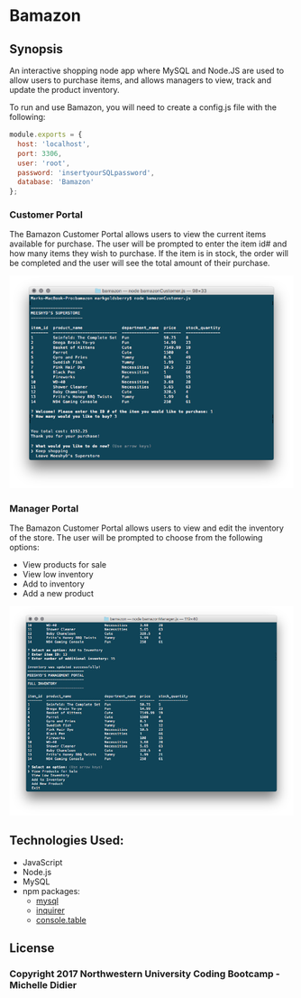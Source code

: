 # Bamazon


## Synopsis

An interactive shopping node app where MySQL and Node.JS are used to allow users to purchase items, and allows managers to view, track and update the product inventory.

To run and use Bamazon, you will need to create a config.js file with the following:

```javascript
module.exports = {
  host: 'localhost',
  port: 3306,
  user: 'root',
  password: 'insertyourSQLpassword',
  database: 'Bamazon'
};
```

### Customer Portal

The Bamazon Customer Portal allows users to view the current items available for purchase. The user will be prompted to enter the item id# and how many items they wish to purchase. If the item is in stock, the order will be completed and the user will see the total amount of their purchase.

![picture alt](images/bamazon-customer.png "Customer View")

### Manager Portal

The Bamazon Customer Portal allows users to view and edit the inventory of the store. The user will be prompted to choose from the following options:

* View products for sale
* View low inventory
* Add to inventory
* Add a new product

![picture alt](images/bamazon-manager.png "Manager View")

## Technologies Used:

* JavaScript
* Node.js
* MySQL
* npm packages:
  * [mysql](https://www.npmjs.com/package/mysql)
  * [inquirer](https://www.npmjs.com/package/inquirer)
  * [console.table](https://www.npmjs.com/package/console.table)

## License

### Copyright 2017 Northwestern University Coding Bootcamp - Michelle Didier
